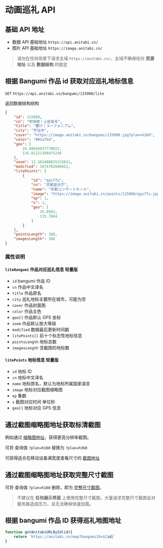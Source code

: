 # 动画巡礼 API

## 基础 API 地址
 - 数据 API 基础地址 `https://api.anitabi.cn/`
 - 图片 API 基础地址 `https://image.anitabi.cn/`
> 请勿在任何场景下请求主域 `https://anitabi.cn/`，主域不确保任何 **资源地址** 以及 **数据结构** 的稳定

## 根据 Bangumi 作品 id 获取对应巡礼地标信息

`GET` `https://api.anitabi.cn/bangumi/115908/lite`


返回数据结构结构
```JSON
{
	"id": 115908,
	"cn": "吹响吧！上低音号",
	"title": "響け！ユーフォニアム",
	"city": "宇治市",
	"cover": "https://image.anitabi.cn/bangumi/115908.jpg?plan=h160",
	"color": "#02a7bd",
	"geo": [
		34.90646037778022,
		135.81221398475236
	],
	"zoom": 12.383488825333831,
	"modified": 1674702846652,
	"litePoints": [
		{
			"id": "qys7fu",
			"cn": "京都音乐厅",
			"name": "京都コンサートホール",
			"image": "https://image.anitabi.cn/points/115908/qys7fu.jpg?plan=h160",
			"ep": 1,
			"s": 1,
			"geo": [
				35.0503,
				135.7664
			]
		}
	],
	"pointsLength": 388,
	"imagesLength": 388
}
```
### 属性说明

#### `liteBangumi` 作品对应巡礼信息 轻量版

 - `id` bangumi 作品 ID
 - `cn` 作品中文译名
 - `title` 作品原名
 - `city` 巡礼地标主要所在城市，可能为空
 - `cover` 作品封面图
 - `color` 作品主色
 - `geo[]` 作品默认 GPS 坐标
 - `zoom` 作品默认放大等级
 - `modified` 数据最后更新时间戳
 - `litePoints[]` 前十个标志性地标信息
 - `pointsLength` 地标总数
 - `imagesLength` 含截图的地标数

#### `litePoints` 地标信息 轻量版

 - `id` 地标 ID
 - `cn` 地标中文译名
 - `name` 地标原名，默认为地标所属国家语言
 - `image` 地标对应截图缩略图
 - `ep` 集数
 - `s` 截图对应时间 单位秒
 - `geo[]` 地标对应 GPS 信息


## 通过截图缩略图地址获取标清截图
例如通过 [缩略图地址](https://image.anitabi.cn/points/115908/qys7fu.jpg?plan=h160)，获得更高分辨率截图。

可将 查询值 `?plan=h160` 替换为 `?plan=h360`

可获得适合在移动设备满宽度查看尺寸的 [截图地址](https://image.anitabi.cn/points/115908/qys7fu.jpg?plan=h360) 


## 通过截图缩略图地址获取完整尺寸截图
可将 查询值 `?plan=h160` 删除，即为 [完整尺寸截图](https://image.anitabi.cn/points/115908/qys7fu.jpg)。

> 不建议在 **任何展示界面** 上使用完整尺寸截图，大量请求完整尺寸截图会对服务器造成压力，且无法确保快速加载。

## 根据 bangumi 作品 ID 获得巡礼地图地址
```javascript
function getAnitabiURLById(id){
	return `https://anitabi.cn/map?bangumiId=${id}`
}
```
